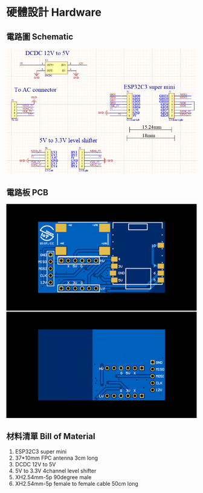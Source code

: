 # 硬體設計 Hardware

## 電路圖 Schematic
<img src="images/MHI_SCH.png" width=600/>

## 電路板 PCB
<img src="images/PCB_TOP.png" width=600/>
<img src="images/PCB_BOTTOM.png" width=600/>

## 材料清單 Bill of Material

1. ESP32C3 super mini
2. 37*10mm FPC antenna 3cm long
3. DCDC 12V to 5V
4. 5V to 3.3V 4channel level shifter
5. XH2.54mm-5p 90degree male
6. XH2.54mm-5p female to female cable 50cm long

